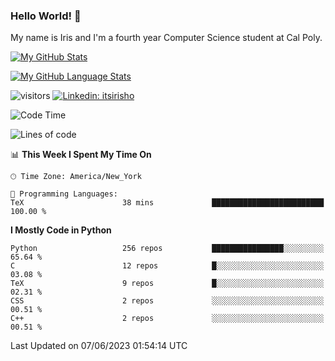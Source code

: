 ### Hello World! 👋

My name is Iris and I'm a fourth year Computer Science student at Cal Poly. 


[![My GitHub Stats](https://github-readme-stats.vercel.app/api?username=sleepyStick&show_icons=true&&count_private=true&include_all_commits=true&theme=buefy)]()

[![My GitHub Language Stats](https://github-readme-stats.vercel.app/api/top-langs/?username=sleepyStick&langs_count=5&theme=buefy)]()

![visitors](https://visitor-badge.glitch.me/badge?page_id=sleepyStick.sleepyStick)
[![Linkedin: itsirisho](https://img.shields.io/badge/-itsirisho-informational?style=flat-square&logo=Linkedin&logoColor=white&link=https://www.linkedin.com/in/itsirisho/)](https://www.linkedin.com/in/itsirisho/)

<!--START_SECTION:waka-->
![Code Time](http://img.shields.io/badge/Code%20Time-530%20hrs%2018%20mins-blue)

![Lines of code](https://img.shields.io/badge/From%20Hello%20World%20I%27ve%20Written-35.0%20million%20lines%20of%20code-blue)

📊 **This Week I Spent My Time On** 

```text
🕑︎ Time Zone: America/New_York

💬 Programming Languages: 
TeX                      38 mins             █████████████████████████   100.00 % 
```

**I Mostly Code in Python** 

```text
Python                   256 repos           ████████████████░░░░░░░░░   65.64 % 
C                        12 repos            █░░░░░░░░░░░░░░░░░░░░░░░░   03.08 % 
TeX                      9 repos             █░░░░░░░░░░░░░░░░░░░░░░░░   02.31 % 
CSS                      2 repos             ░░░░░░░░░░░░░░░░░░░░░░░░░   00.51 % 
C++                      2 repos             ░░░░░░░░░░░░░░░░░░░░░░░░░   00.51 % 
```




 Last Updated on 07/06/2023 01:54:14 UTC
<!--END_SECTION:waka-->

<!--
**konanyuta/konanyuta** is a ✨ _special_ ✨ repository because its `README.md` (this file) appears on your GitHub profile.

Here are some ideas to get you started:

- 🔭 I’m currently working on ...
- 🌱 I’m currently learning ...
- 👯 I’m looking to collaborate on ...
- 🤔 I’m looking for help with ...
- 💬 Ask me about ...
- 📫 How to reach me: ...
- 😄 Pronouns: ...
- ⚡ Fun fact: ...
-->
